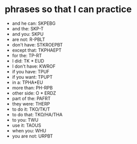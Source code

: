 # phrases so that I can practice

 * and he can: SKPEBG
 * and the: SKP-T
 * and you: SKPU
 * are not: R-PBLT
 * don't have: STKROEPBT
 * except that: TKPHAEPT
 * for the: TP-RT
 * I did: TK * EUD
 * I don't have: KWROF
 * if you have: TPUF
 * if you want: TPUPT
 * in a: TPHA*EU
 * more than: PH-RPB
 * other side: O * ERDZ
 * part of the: PAFRT
 * they were: THERP
 * to do it: TKO/TK/T
 * to do that: TKO/HA/THA
 * to you: TWU
 * use it: TAOUS
 * when you: WHU
 * you are not: URPBT

